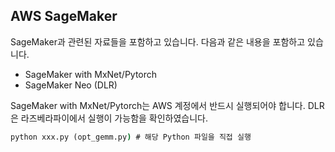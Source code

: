 
## AWS SageMaker
SageMaker과 관련된 자료들을 포함하고 있습니다. 다음과 같은 내용을 포함하고 있습니다.
- SageMaker with MxNet/Pytorch
- SageMaker Neo (DLR)
 
SageMaker with MxNet/Pytorch는 AWS 계정에서 반드시 실행되어야 합니다.
DLR은 라즈베라파이에서 실행이 가능함을 확인하였습니다.


```cmd
python xxx.py (opt_gemm.py) # 해당 Python 파일을 직접 실행
```
